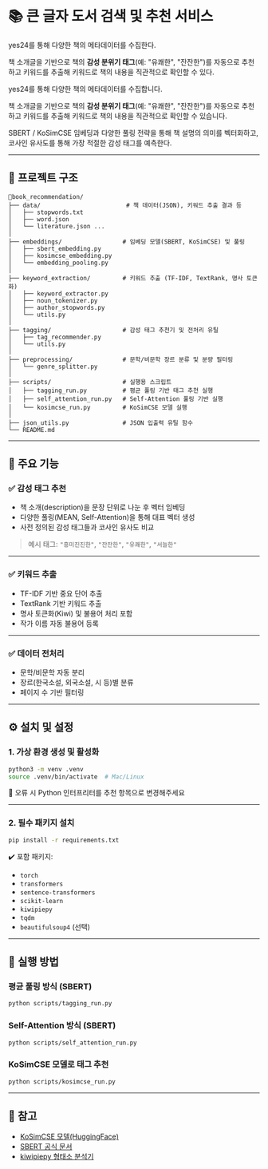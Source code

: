 # 📚 큰 글자 도서 검색 및 추천 서비스

yes24를 통해 다양한 책의 메타데이터를 수집한다. 

책 소개글을 기반으로 책의 **감성 분위기 태그**(예: "유쾌한", "잔잔한")를 자동으로 추천하고 키워드를 추출해 키워드로 책의 내용을 직관적으로 확인할 수 있다. 

yes24를 통해 다양한 책의 메타데이터를 수집합니다. 

책 소개글을 기반으로 책의 **감성 분위기 태그**(예: "유쾌한", "잔잔한")를 자동으로 추천하고 키워드를 추출해 키워드로 책의 내용을 직관적으로 확인할 수 있습니다. 

SBERT / KoSimCSE 임베딩과 다양한 풀링 전략을 통해 책 설명의 의미를 벡터화하고,  
코사인 유사도를 통해 가장 적절한 감성 태그를 예측한다. 

---

## 📁 프로젝트 구조
```
📁book_recommendation/
├── data/                        # 책 데이터(JSON), 키워드 추출 결과 등
│   ├── stopwords.txt
│   ├── word.json
│   └── literature.json ...
│
├── embeddings/                 # 임베딩 모델(SBERT, KoSimCSE) 및 풀링 
│   ├── sbert_embedding.py
│   ├── kosimcse_embedding.py
│   └── embedding_pooling.py
│
├── keyword_extraction/         # 키워드 추출 (TF-IDF, TextRank, 명사 토큰화)
│   ├── keyword_extractor.py
│   ├── noun_tokenizer.py
│   ├── author_stopwords.py
│   └── utils.py
│
├── tagging/                    # 감성 태그 추천기 및 전처리 유틸
│   ├── tag_recommender.py
│   └── utils.py
│
├── preprocessing/              # 문학/비문학 장르 분류 및 분량 필터링
│   └── genre_splitter.py
│
├── scripts/                    # 실행용 스크립트
│   ├── tagging_run.py          # 평균 풀링 기반 태그 추천 실행
│   ├── self_attention_run.py   # Self-Attention 풀링 기반 실행
│   └── kosimcse_run.py         # KoSimCSE 모델 실행
│
├── json_utils.py               # JSON 입출력 유틸 함수
└── README.md                   
```

---

## 🧩 주요 기능

### ✅ 감성 태그 추천
- 책 소개(description)을 문장 단위로 나눈 후 벡터 임베딩
- 다양한 풀링(MEAN, Self-Attention)을 통해 대표 벡터 생성
- 사전 정의된 감성 태그들과 코사인 유사도 비교

> 예시 태그: `"흥미진진한"`, `"잔잔한"`, `"유쾌한"`, `"서늘한"`

---

### ✅ 키워드 추출
- TF-IDF 기반 중요 단어 추출
- TextRank 기반 키워드 추출
- 명사 토큰화(Kiwi) 및 불용어 처리 포함  
- 작가 이름 자동 불용어 등록

---

### ✅ 데이터 전처리
- 문학/비문학 자동 분리
- 장르(한국소설, 외국소설, 시 등)별 분류
- 페이지 수 기반 필터링

---

## ⚙️ 설치 및 설정

### 1. 가상 환경 생성 및 활성화
```bash
python3 -m venv .venv
source .venv/bin/activate  # Mac/Linux
```

📍 오류 시 Python 인터프리터를 추천 항목으로 변경해주세요

---

### 2. 필수 패키지 설치
```bash
pip install -r requirements.txt
```

✔️ 포함 패키지:
- `torch`
- `transformers`
- `sentence-transformers`
- `scikit-learn`
- `kiwipiepy`
- `tqdm`
- `beautifulsoup4` (선택)

---

## 🚀 실행 방법

### 평균 풀링 방식 (SBERT)
```bash
python scripts/tagging_run.py
```

### Self-Attention 방식 (SBERT)
```bash
python scripts/self_attention_run.py
```

### KoSimCSE 모델로 태그 추천
```bash
python scripts/kosimcse_run.py
```

---

## 📎 참고

- [KoSimCSE 모델(HuggingFace)](https://huggingface.co/BM-K/KoSimCSE-roberta)
- [SBERT 공식 문서](https://www.sbert.net/)
- [kiwipiepy 형태소 분석기](https://github.com/bab2min/kiwipiepy)
